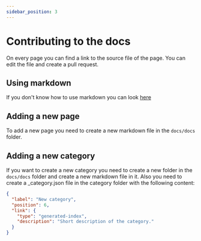 ```yaml
---
sidebar_position: 3
---
```


# Contributing to the docs

On every page you can find a link to the source file of the page. You can edit the file and create a pull request.

## Using markdown

If you don't know how to use markdown you can look [here](./markdown-features)

## Adding a new page

To add a new page you need to create a new markdown file in the `docs/docs` folder. 

## Adding a new category
If you want to create a new category you need to create a new folder in the `docs/docs` folder and create a new markdown file in it. Also you need to create a _category.json file in the category folder with the following content:

```json
{
  "label": "New category",
  "position": 6,
  "link": {
    "type": "generated-index",
    "description": "Short description of the category."
  }
}
```